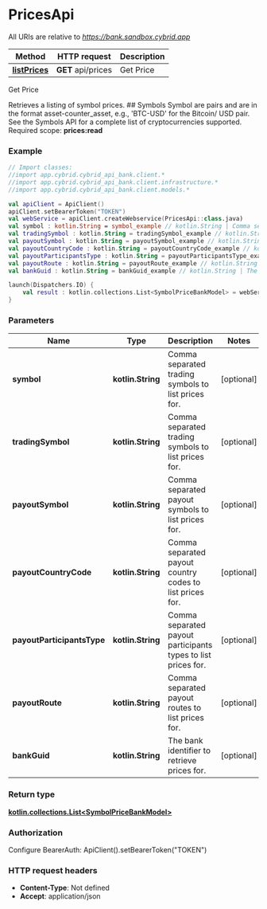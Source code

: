 # PricesApi

All URIs are relative to *https://bank.sandbox.cybrid.app*

Method | HTTP request | Description
------------- | ------------- | -------------
[**listPrices**](PricesApi.md#listPrices) | **GET** api/prices | Get Price



Get Price

Retrieves a listing of symbol prices.  ## Symbols  Symbol are pairs and are in the format asset-counter_asset, e.g., &#39;BTC-USD&#39; for the Bitcoin/ USD pair. See the Symbols API for a complete list of cryptocurrencies supported.    Required scope: **prices:read**

### Example
```kotlin
// Import classes:
//import app.cybrid.cybrid_api_bank.client.*
//import app.cybrid.cybrid_api_bank.client.infrastructure.*
//import app.cybrid.cybrid_api_bank.client.models.*

val apiClient = ApiClient()
apiClient.setBearerToken("TOKEN")
val webService = apiClient.createWebservice(PricesApi::class.java)
val symbol : kotlin.String = symbol_example // kotlin.String | Comma separated trading symbols to list prices for.
val tradingSymbol : kotlin.String = tradingSymbol_example // kotlin.String | Comma separated trading symbols to list prices for.
val payoutSymbol : kotlin.String = payoutSymbol_example // kotlin.String | Comma separated payout symbols to list prices for.
val payoutCountryCode : kotlin.String = payoutCountryCode_example // kotlin.String | Comma separated payout country codes to list prices for.
val payoutParticipantsType : kotlin.String = payoutParticipantsType_example // kotlin.String | Comma separated payout participants types to list prices for.
val payoutRoute : kotlin.String = payoutRoute_example // kotlin.String | Comma separated payout routes to list prices for.
val bankGuid : kotlin.String = bankGuid_example // kotlin.String | The bank identifier to retrieve prices for.

launch(Dispatchers.IO) {
    val result : kotlin.collections.List<SymbolPriceBankModel> = webService.listPrices(symbol, tradingSymbol, payoutSymbol, payoutCountryCode, payoutParticipantsType, payoutRoute, bankGuid)
}
```

### Parameters

Name | Type | Description  | Notes
------------- | ------------- | ------------- | -------------
 **symbol** | **kotlin.String**| Comma separated trading symbols to list prices for. | [optional]
 **tradingSymbol** | **kotlin.String**| Comma separated trading symbols to list prices for. | [optional]
 **payoutSymbol** | **kotlin.String**| Comma separated payout symbols to list prices for. | [optional]
 **payoutCountryCode** | **kotlin.String**| Comma separated payout country codes to list prices for. | [optional]
 **payoutParticipantsType** | **kotlin.String**| Comma separated payout participants types to list prices for. | [optional]
 **payoutRoute** | **kotlin.String**| Comma separated payout routes to list prices for. | [optional]
 **bankGuid** | **kotlin.String**| The bank identifier to retrieve prices for. | [optional]

### Return type

[**kotlin.collections.List&lt;SymbolPriceBankModel&gt;**](SymbolPriceBankModel.md)

### Authorization


Configure BearerAuth:
    ApiClient().setBearerToken("TOKEN")

### HTTP request headers

 - **Content-Type**: Not defined
 - **Accept**: application/json

